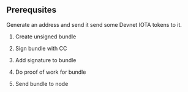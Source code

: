 ## Prerequsites

Generate an address and send it send some Devnet IOTA tokens to it.

1. Create unsigned bundle

3. Sign bundle with CC

4. Add signature to bundle

5. Do proof of work for bundle

6. Send bundle to node
